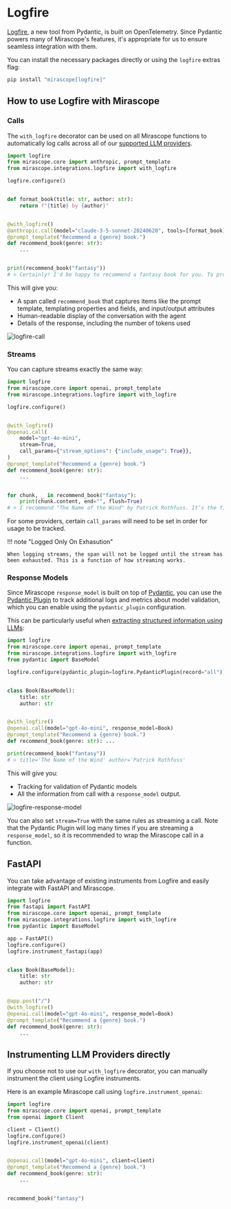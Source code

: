 # Logfire

[Logfire](https://docs.pydantic.dev/logfire/), a new tool from Pydantic, is built on OpenTelemetry. Since Pydantic powers many of Mirascope's features, it's appropriate for us to ensure seamless integration with them.

You can install the necessary packages directly or using the `logfire` extras flag:

```python
pip install "mirascope[logfire]"
```

## How to use Logfire with Mirascope

### Calls

The `with_logfire` decorator can be used on all Mirascope functions to automatically log calls across all of our [supported LLM providers](../learn/calls.md#supported-providers).

```python
import logfire
from mirascope.core import anthropic, prompt_template
from mirascope.integrations.logfire import with_logfire

logfire.configure()


def format_book(title: str, author: str):
    return f"{title} by {author}"


@with_logfire()
@anthropic.call(model="claude-3-5-sonnet-20240620", tools=[format_book])
@prompt_template("Recommend a {genre} book.")
def recommend_book(genre: str):
    ...


print(recommend_book("fantasy"))
# > Certainly! I'd be happy to recommend a fantasy book for you. To provide...
```

This will give you:

* A span called `recommend_book` that captures items like the prompt template, templating properties and fields, and input/output attributes
* Human-readable display of the conversation with the agent
* Details of the response, including the number of tokens used

![logfire-call](../assets/logfire-call.png)

### Streams

You can capture streams exactly the same way:

```python
import logfire
from mirascope.core import openai, prompt_template
from mirascope.integrations.logfire import with_logfire

logfire.configure()


@with_logfire()
@openai.call(
    model="gpt-4o-mini",
    stream=True,
    call_params={"stream_options": {"include_usage": True}},
)
@prompt_template("Recommend a {genre} book.")
def recommend_book(genre: str):
    ...


for chunk, _ in recommend_book("fantasy"):
    print(chunk.content, end="", flush=True)
# > I recommend "The Name of the Wind" by Patrick Rothfuss. It’s the first book...
```

For some providers, certain `call_params` will need to be set in order for usage to be tracked.

!!! note "Logged Only On Exhasution"

    When logging streams, the span will not be logged until the stream has been exhausted. This is a function of how streaming works.

### Response Models

Since Mirascope `response_model` is built on top of [Pydantic](https://docs.pydantic.dev/latest/), you can use the [Pydantic Plugin](https://docs.pydantic.dev/latest/concepts/plugins/) to track additional logs and metrics about model validation, which you can enable using the `pydantic_plugin` configuration.

This can be particularly useful when [extracting structured information using LLMs](../learn/response_models.md):

```python
import logfire
from mirascope.core import openai, prompt_template
from mirascope.integrations.logfire import with_logfire
from pydantic import BaseModel

logfire.configure(pydantic_plugin=logfire.PydanticPlugin(record="all"))


class Book(BaseModel):
    title: str
    author: str


@with_logfire()
@openai.call(model="gpt-4o-mini", response_model=Book)
@prompt_template("Recommend a {genre} book.")
def recommend_book(genre: str): ...

print(recommend_book("fantasy"))
# > title='The Name of the Wind' author='Patrick Rothfuss'
```

This will give you:

* Tracking for validation of Pydantic models
* All the information from call with a `response_model` output.

![logfire-response-model](../assets/logfire-response-model.png)

You can also set `stream=True` with the same rules as streaming a call. Note that the Pydantic Plugin will log many times if you are streaming a `response_model`, so it is recommended to wrap the Mirascope call in a function.

## FastAPI

You can take advantage of existing instruments from Logfire and easily integrate with FastAPI and Mirascope.

```python
import logfire
from fastapi import FastAPI
from mirascope.core import openai, prompt_template
from mirascope.integrations.logfire import with_logfire
from pydantic import BaseModel

app = FastAPI()
logfire.configure()
logfire.instrument_fastapi(app)


class Book(BaseModel):
    title: str
    author: str


@app.post("/")
@with_logfire()
@openai.call(model="gpt-4o-mini", response_model=Book)
@prompt_template("Recommend a {genre} book.")
def recommend_book(genre: str):
    ...
```

## Instrumenting LLM Providers directly

If you choose not to use our `with_logfire` decorator, you can manually instrument the client using Logfire instruments.

Here is an example Mirascope call using `logfire.instrument_openai`:

```python
import logfire
from mirascope.core import openai, prompt_template
from openai import Client

client = Client()
logfire.configure()
logfire.instrument_openai(client)


@openai.call(model="gpt-4o-mini", client=client)
@prompt_template("Recommend a {genre} book.")
def recommend_book(genre: str):
    ...


recommend_book("fantasy")
```
